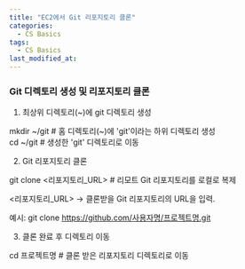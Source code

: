```yaml
---
title: "EC2에서 Git 리포지토리 클론"
categories:
  - CS Basics
tags:
  - CS Basics
last_modified_at: 
---
```


### Git 디렉토리 생성 및 리포지토리 클론

1) 최상위 디렉토리(~)에 git 디렉토리 생성

mkdir ~/git # 홈 디렉토리(~)에 'git'이라는 하위 디렉토리 생성    
cd ~/git   # 생성한 'git' 디렉토리로 이동  

2) Git 리포지토리 클론

git clone <리포지토리_URL>  # 리모트 Git 리포지토리를 로컬로 복제

<리포지토리_URL> → 클론받을 Git 리포지토리의 URL을 입력.

예시: git clone https://github.com/사용자명/프로젝트명.git  

    
3) 클론 완료 후 디렉토리 이동

cd 프로젝트명  # 클론 받은 리포지토리 디렉토리로 이동
